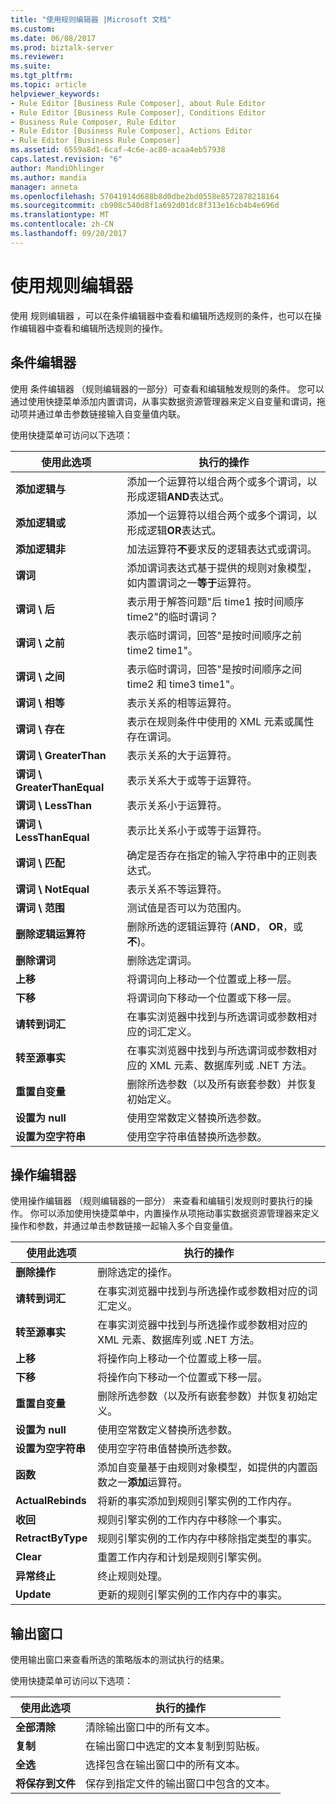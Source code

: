 ```yaml
---
title: "使用规则编辑器 |Microsoft 文档"
ms.custom: 
ms.date: 06/08/2017
ms.prod: biztalk-server
ms.reviewer: 
ms.suite: 
ms.tgt_pltfrm: 
ms.topic: article
helpviewer_keywords:
- Rule Editor [Business Rule Composer], about Rule Editor
- Rule Editor [Business Rule Composer], Conditions Editor
- Business Rule Composer, Rule Editor
- Rule Editor [Business Rule Composer], Actions Editor
- Rule Editor [Business Rule Composer]
ms.assetid: 6559a8d1-6caf-4c6e-ac80-acaa4eb57938
caps.latest.revision: "6"
author: MandiOhlinger
ms.author: mandia
manager: anneta
ms.openlocfilehash: 57041914d688b8d0dbe2bd0558e8572878218164
ms.sourcegitcommit: cb908c540d8f1a692d01dc8f313e16cb4b4e696d
ms.translationtype: MT
ms.contentlocale: zh-CN
ms.lasthandoff: 09/20/2017
---
```

# <a name="using-rule-editor"></a>使用规则编辑器
使用 规则编辑器 ，可以在条件编辑器中查看和编辑所选规则的条件，也可以在操作编辑器中查看和编辑所选规则的操作。  
  
## <a name="conditions-editor"></a>条件编辑器  
 使用 条件编辑器 （规则编辑器的一部分）可查看和编辑触发规则的条件。 您可以通过使用快捷菜单添加内置谓词，从事实数据资源管理器来定义自变量和谓词，拖动项并通过单击参数链接输入自变量值内联。  
  
 使用快捷菜单可访问以下选项：  
  
|使用此选项|执行的操作|  
|--------------|----------------|  
|**添加逻辑与**|添加一个运算符以组合两个或多个谓词，以形成逻辑**AND**表达式。|  
|**添加逻辑或**|添加一个运算符以组合两个或多个谓词，以形成逻辑**OR**表达式。|  
|**添加逻辑非**|加法运算符**不**要求反的逻辑表达式或谓词。|  
|**谓词**|添加谓词表达式基于提供的规则对象模型，如内置谓词之一**等于**运算符。|  
|**谓词 \ 后**|表示用于解答问题"后 time1 按时间顺序 time2"的临时谓词？|  
|**谓词 \ 之前**|表示临时谓词，回答"是按时间顺序之前 time2 time1"。|  
|**谓词 \ 之间**|表示临时谓词，回答"是按时间顺序之间 time2 和 time3 time1"。|  
|**谓词 \ 相等**|表示关系的相等运算符。|  
|**谓词 \ 存在**|表示在规则条件中使用的 XML 元素或属性存在谓词。|  
|**谓词 \ GreaterThan**|表示关系的大于运算符。|  
|**谓词 \ GreaterThanEqual**|表示关系大于或等于运算符。|  
|**谓词 \ LessThan**|表示关系小于运算符。|  
|**谓词 \ LessThanEqual**|表示比关系小于或等于运算符。|  
|**谓词 \ 匹配**|确定是否存在指定的输入字符串中的正则表达式。|  
|**谓词 \ NotEqual**|表示关系不等运算符。|  
|**谓词 \ 范围**|测试值是否可以为范围内。|  
|**删除逻辑运算符**|删除所选的逻辑运算符 (**AND**， **OR**，或**不**)。|  
|**删除谓词**|删除选定谓词。|  
|**上移**|将谓词向上移动一个位置或上移一层。|  
|**下移**|将谓词向下移动一个位置或下移一层。|  
|**请转到词汇**|在事实浏览器中找到与所选谓词或参数相对应的词汇定义。|  
|**转至源事实**|在事实浏览器中找到与所选谓词或参数相对应的 XML 元素、数据库列或 .NET 方法。|  
|**重置自变量**|删除所选参数（以及所有嵌套参数）并恢复初始定义。|  
|**设置为 null**|使用空常数定义替换所选参数。|  
|**设置为空字符串**|使用空字符串值替换所选参数。|  
  
## <a name="actions-editor"></a>操作编辑器  
 使用操作编辑器 （规则编辑器的一部分） 来查看和编辑引发规则时要执行的操作。 你可以添加使用快捷菜单中，内置操作从项拖动事实数据资源管理器来定义操作和参数，并通过单击参数链接一起输入多个自变量值。  
  
|使用此选项|执行的操作|  
|--------------|----------------|  
|**删除操作**|删除选定的操作。|  
|**请转到词汇**|在事实浏览器中找到与所选操作或参数相对应的词汇定义。|  
|**转至源事实**|在事实浏览器中找到与所选操作或参数相对应的 XML 元素、数据库列或 .NET 方法。|  
|**上移**|将操作向上移动一个位置或上移一层。|  
|**下移**|将操作向下移动一个位置或下移一层。|  
|**重置自变量**|删除所选参数（以及所有嵌套参数）并恢复初始定义。|  
|**设置为 null**|使用空常数定义替换所选参数。|  
|**设置为空字符串**|使用空字符串值替换所选参数。|  
|**函数**|添加自变量基于由规则对象模型，如提供的内置函数之一**添加**运算符。|  
|**ActualRebinds**|将新的事实添加到规则引擎实例的工作内存。|  
|**收回**|规则引擎实例的工作内存中移除一个事实。|  
|**RetractByType**|规则引擎实例的工作内存中移除指定类型的事实。|  
|**Clear**|重置工作内存和计划是规则引擎实例。|  
|**异常终止**|终止规则处理。|  
|**Update**|更新的规则引擎实例的工作内存中的事实。|  
  
## <a name="output-window"></a>输出窗口  
 使用输出窗口来查看所选的策略版本的测试执行的结果。  
  
 使用快捷菜单可访问以下选项：  
  
|使用此选项|执行的操作|  
|--------------|----------------|  
|**全部清除**|清除输出窗口中的所有文本。|  
|**复制**|在输出窗口中选定的文本复制到剪贴板。|  
|**全选**|选择包含在输出窗口中的所有文本。|  
|**将保存到文件**|保存到指定文件的输出窗口中包含的文本。|